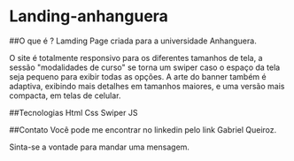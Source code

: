 # Landing-anhanguera

##O que é ?
Lamding Page criada para a universidade Anhanguera.

O site é totalmente responsivo para os diferentes tamanhos de tela, a sessão "modalidades de curso" se torna um swiper caso o espaço da tela seja pequeno para exibir todas as opções. A arte do banner também é adaptiva, exibindo mais detalhes em tamanhos maiores, e uma versão mais compacta, em telas de celular.

##Tecnologias
Html
Css
Swiper JS

##Contato
Você pode me encontrar no linkedin pelo link Gabriel Queiroz.

Sinta-se a vontade para mandar uma mensagem.
